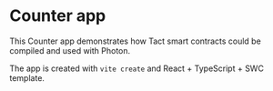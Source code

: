 # Counter app

This Counter app demonstrates how Tact smart contracts could be compiled and used with Photon. 

The app is created with `vite create` and React + TypeScript + SWC template. 
